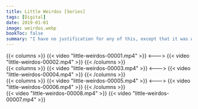 ```yaml
---
title: Little Weirdos [Series]
tags: [Digital]
date: 2019-01-01
image: weirdos.webp
bookToc: false
summary: "I have no justification for any of this, except that it was weird and fun."
---
```

{{< columns >}}
{{< video "little-weirdos-00001.mp4" >}}
<--->
{{< video "little-weirdos-00002.mp4" >}}
{{< /columns >}}	
{{< columns >}}
{{< video "little-weirdos-00003.mp4" >}}
<--->
{{< video "little-weirdos-00004.mp4" >}}
{{< /columns >}}	
{{< columns >}}
{{< video "little-weirdos-00005.mp4" >}}
<--->
{{< video "little-weirdos-00006.mp4" >}}
{{< /columns >}}	
{{< video "little-weirdos-00008.mp4" >}}
{{< video "little-weirdos-00007.mp4" >}}
